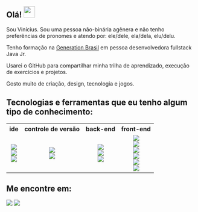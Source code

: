 

## Olá! <img src="https://openmoji.org/data/color/svg/1F506.svg" width="30" height="30">
Sou Vinícius.
Sou uma pessoa não-binária agênera e não tenho preferências de pronomes e atendo por: ele/dele, ela/dela, elu/delu.

Tenho formação na [Generation Brasil](https://brazil.generation.org/) em pessoa desenvolvedora fullstack Java Jr.

Usarei o GitHub para compartilhar minha trilha de aprendizado, execução de exercícios e projetos.

Gosto muito de criação, design, tecnologia e jogos. 


## Tecnologias e ferramentas que eu tenho algum tipo de conhecimento:
<table align="center">
  <tr>
    <th><b>ide</b></th>
    <th><b>controle de versão</b></th>
    <th><b>back-end</b></th>
    <th><b>front-end</b></th>
  </tr>
  <tr>
    <td align="center">
      <img src="https://img.shields.io/badge/-VSCode-007ACC?&style=for-the-badge&logo=visual-studio-code&logoColor=white"/><br>
      <img src="https://img.shields.io/badge/Eclipse-2C2255?style=for-the-badge&logo=eclipse&logoColor=white"/><br>
      <img src="https://img.shields.io/badge/spring%20tools-6DB33F?style=for-the-badge&logo=spring&logoColor=white"/><br>
    </td>
    <td align="center">
      <img src="https://img.shields.io/badge/git%20-%23F05033.svg?&style=for-the-badge&logo=git&logoColor=white"/><br>
      <img src="https://img.shields.io/badge/github-181717?&style=for-the-badge&logo=github&logoColor=white"/><br>
    </td>
    <td align="center">
      <img src="https://img.shields.io/badge/Java-ED8B00?style=for-the-badge&logo=java&logoColor=white"/><br>
      <img src="https://img.shields.io/badge/MySQL-00000F?style=for-the-badge&logo=mysql&logoColor=white"/><br>
      <img src="https://img.shields.io/badge/spring%20boot-6DB33F?style=for-the-badge&logo=spring%20boot&logoColor=white"/><br>
    </td>
    <td align="center">
      <img src="https://img.shields.io/badge/html5%20-%23E34F26.svg?&style=for-the-badge&logo=html5&logoColor=white"/><br>
      <img src="https://img.shields.io/badge/css3%20-%231572B6.svg?&style=for-the-badge&logo=css3&logoColor=white"/><br>
      <img src="https://img.shields.io/badge/JavaScript-F7DF1E?style=for-the-badge&logo=javascript&logoColor=black"/><br>
      <img src="https://img.shields.io/badge/typescript-3178C6?style=for-the-badge&logo=typescript&logoColor=white"/><br>
      <img src="https://img.shields.io/badge/-Bootstrap-563D7C?&style=for-the-badge&logo=bootstrap&logoColor=white"/><br>
      <img src="https://img.shields.io/badge/react%20-61DAFB.svg?&style=for-the-badge&logo=react&logoColor=black"/><br>
    </td>
  </tr>
</table>

<div>

## Me encontre em:

<a href="https://www.linkedin.com/in/vin%C3%ADcius-barbosa-a4355aa8/" target="_blank"><img src="https://img.shields.io/badge/-LinkedIn-%230077B5?style=for-the-badge&logo=linkedin&logoColor=white" target="_blank"></a> <a href = "mailto:winicyuz@hotmail.com"><img src="https://img.shields.io/badge/-Gmail-%23333?style=for-the-badge&logo=gmail&logoColor=white" target="_blank"></a>

</div>
